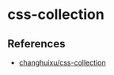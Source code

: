 # css-collection

## References

- [changhuixu/css-collection](https://github.com/changhuixu/css-collection)
